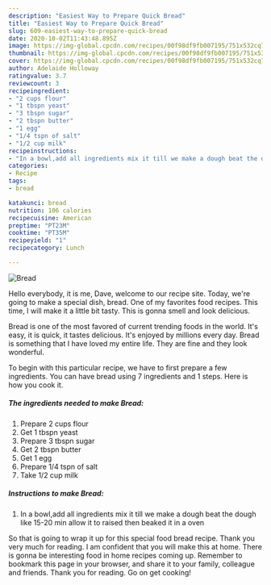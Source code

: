 ```yaml
---
description: "Easiest Way to Prepare Quick Bread"
title: "Easiest Way to Prepare Quick Bread"
slug: 609-easiest-way-to-prepare-quick-bread
date: 2020-10-02T11:43:48.895Z
image: https://img-global.cpcdn.com/recipes/00f98df9fb007195/751x532cq70/bread-recipe-main-photo.jpg
thumbnail: https://img-global.cpcdn.com/recipes/00f98df9fb007195/751x532cq70/bread-recipe-main-photo.jpg
cover: https://img-global.cpcdn.com/recipes/00f98df9fb007195/751x532cq70/bread-recipe-main-photo.jpg
author: Adelaide Holloway
ratingvalue: 3.7
reviewcount: 3
recipeingredient:
- "2 cups flour"
- "1 tbspn yeast"
- "3 tbspn sugar"
- "2 tbspn butter"
- "1 egg"
- "1/4 tspn of salt"
- "1/2 cup milk"
recipeinstructions:
- "In a bowl,add all ingredients mix it till we make a dough beat the dough like 15-20 min allow it to raised then beaked it in a oven"
categories:
- Recipe
tags:
- bread

katakunci: bread 
nutrition: 106 calories
recipecuisine: American
preptime: "PT23M"
cooktime: "PT35M"
recipeyield: "1"
recipecategory: Lunch

---
```



![Bread](https://img-global.cpcdn.com/recipes/00f98df9fb007195/751x532cq70/bread-recipe-main-photo.jpg)

Hello everybody, it is me, Dave, welcome to our recipe site. Today, we're going to make a special dish, bread. One of my favorites food recipes. This time, I will make it a little bit tasty. This is gonna smell and look delicious.



Bread is one of the most favored of current trending foods in the world. It's easy, it is quick, it tastes delicious. It's enjoyed by millions every day. Bread is something that I have loved my entire life. They are fine and they look wonderful.


To begin with this particular recipe, we have to first prepare a few ingredients. You can have bread using 7 ingredients and 1 steps. Here is how you cook it.

<!--inarticleads1-->

##### The ingredients needed to make Bread:

1. Prepare 2 cups flour
1. Get 1 tbspn yeast
1. Prepare 3 tbspn sugar
1. Get 2 tbspn butter
1. Get 1 egg
1. Prepare 1/4 tspn of salt
1. Take 1/2 cup milk




<!--inarticleads2-->

##### Instructions to make Bread:

1. In a bowl,add all ingredients mix it till we make a dough beat the dough like 15-20 min allow it to raised then beaked it in a oven




So that is going to wrap it up for this special food bread recipe. Thank you very much for reading. I am confident that you will make this at home. There is gonna be interesting food in home recipes coming up. Remember to bookmark this page in your browser, and share it to your family, colleague and friends. Thank you for reading. Go on get cooking!
